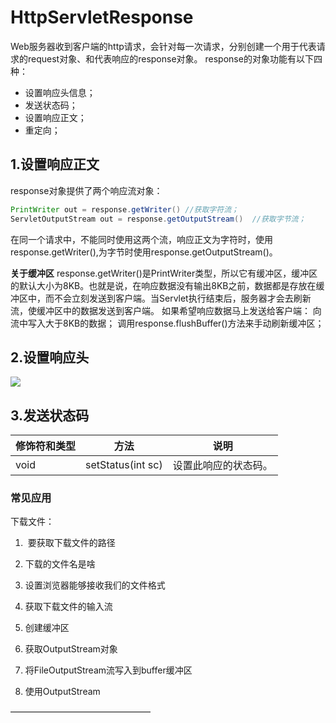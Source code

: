 # HttpServletResponse

Web服务器收到客户端的http请求，会针对每一次请求，分别创建一个用于代表请求的request对象、和代表响应的response对象。
response的对象功能有以下四种：

* 设置响应头信息；
* 发送状态码； 
* 设置响应正文； 
* 重定向；

## 1.设置响应正文

response对象提供了两个响应流对象：

```java
PrintWriter out = response.getWriter() //获取字符流；
ServletOutputStream out = response.getOutputStream()  //获取字节流；
```

在同一个请求中，不能同时使用这两个流，响应正文为字符时，使用response.getWriter(),为字节时使用response.getOutputStream()。

**关于缓冲区**
response.getWriter()是PrintWriter类型，所以它有缓冲区，缓冲区的默认大小为8KB。也就是说，在响应数据没有输出8KB之前，数据都是存放在缓冲区中，而不会立刻发送到客户端。当Servlet执行结束后，服务器才会去刷新流，使缓冲区中的数据发送到客户端。
如果希望响应数据马上发送给客户端：
向流中写入大于8KB的数据；
调用response.flushBuffer()方法来手动刷新缓冲区；

## 2.设置响应头

![](/Users/jared/Library/Application%20Support/marktext/images/2021-11-27-15-10-13-image.png)

## 3.发送状态码

| 修饰符和类型 | 方法                | 说明         |
| ------ | ----------------- | ---------- |
| void   | setStatus(int sc) | 设置此响应的状态码。 |

### 常见应用

下载文件：

1.  要获取下载文件的路径

2. 下载的文件名是啥

3. 设置浏览器能够接收我们的文件格式

4. 获取下载文件的输入流

5. 创建缓冲区

6. 获取OutputStream对象

7. 将FileOutputStream流写入到buffer缓冲区

8. 使用OutputStream

————————————————